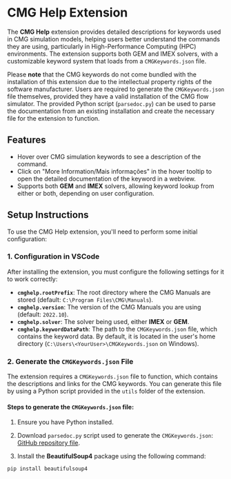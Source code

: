 # CMG Help Extension

The **CMG Help** extension provides detailed descriptions for keywords used in CMG simulation models, helping users better understand the commands they are using, particularly in High-Performance Computing (HPC) environments. The extension supports both GEM and IMEX solvers, with a customizable keyword system that loads from a `CMGKeywords.json` file.

Please **note** that the CMG keywords do not come bundled with the installation of this extension due to the intellectual property rights of the software manufacturer. Users are required to generate the `CMGKeywords.json` file themselves, provided they have a valid installation of the CMG flow simulator. The provided Python script (`parsedoc.py`) can be used to parse the documentation from an existing installation and create the necessary file for the extension to function.


## Features

- Hover over CMG simulation keywords to see a description of the command.
- Click on "More Information/Mais informações" in the hover tooltip to open the detailed documentation of the keyword in a webview.
- Supports both **GEM** and **IMEX** solvers, allowing keyword lookup from either or both, depending on user configuration.

## Setup Instructions

To use the CMG Help extension, you'll need to perform some initial configuration:

### 1. Configuration in VSCode

After installing the extension, you must configure the following settings for it to work correctly:

- **`cmghelp.rootPrefix`**: The root directory where the CMG Manuals are stored (default: `C:\Program Files\CMG\Manuals`).
- **`cmghelp.version`**: The version of the CMG Manuals you are using (default: `2022.10`).
- **`cmghelp.solver`**: The solver being used, either **IMEX** or **GEM**.
- **`cmghelp.keywordDataPath`**: The path to the `CMGKeywords.json` file, which contains the keyword data. By default, it is located in the user's home directory (`C:\Users\<YourUser>\CMGKeywords.json` on Windows).

### 2. Generate the `CMGKeywords.json` File

The extension requires a `CMGKeywords.json` file to function, which contains the descriptions and links for the CMG keywords. You can generate this file by using a Python script provided in the `utils` folder of the extension.

#### Steps to generate the `CMGKeywords.json` file:

1. Ensure you have Python installed.
2. Download `parsedoc.py` script used to generate the `CMGKeywords.json`: [GitHub repository file](https://github.com/roger-petro/cmghelp/blob/main/src/utils/parsedoc.py). 

2. Install the **BeautifulSoup4** package using the following command:

```bash
pip install beautifulsoup4
```
